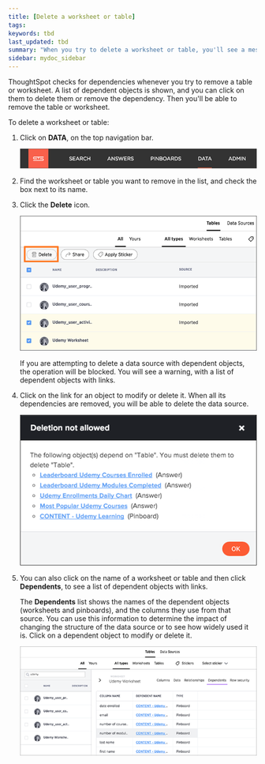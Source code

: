 ```yaml
---
title: [Delete a worksheet or table]
tags:
keywords: tbd
last_updated: tbd
summary: "When you try to delete a worksheet or table, you'll see a message listing any dependent objects that must be removed first."
sidebar: mydoc_sidebar
---
```

ThoughtSpot checks for dependencies whenever you try to remove a table or worksheet. A list of dependent objects is shown, and you can click on them to delete them or remove the dependency. Then you'll be able to remove the table or worksheet.

To delete a worksheet or table:

1. Click on **DATA**, on the top navigation bar.

     ![](../../shared/conrefs/../../images/data_icon.png "Data")

2. Find the worksheet or table you want to remove in the list, and check the box next to its name.
3. Click the **Delete** icon.

     ![](../../images/delete_object.png "The Delete icon")

     If you are attempting to delete a data source with dependent objects, the operation will be blocked. You will see a warning, with a list of dependent objects with links.

4. Click on the link for an object to modify or delete it. When all its dependencies are removed, you will be able to delete the data source.

     ![](../../images/dependency_warning_with_links.png "Dependent objects warning")

5. You can also click on the name of a worksheet or table and then click **Dependents**, to see a list of dependent objects with links.

    The **Dependents** list shows the names of the dependent objects (worksheets and pinboards), and the columns they use from that source. You can use this information to determine the impact of changing the structure of the data source or to see how widely used it is. Click on a dependent object to modify or delete it.

     ![](../../images/dependents.png "Dependent objects message")
